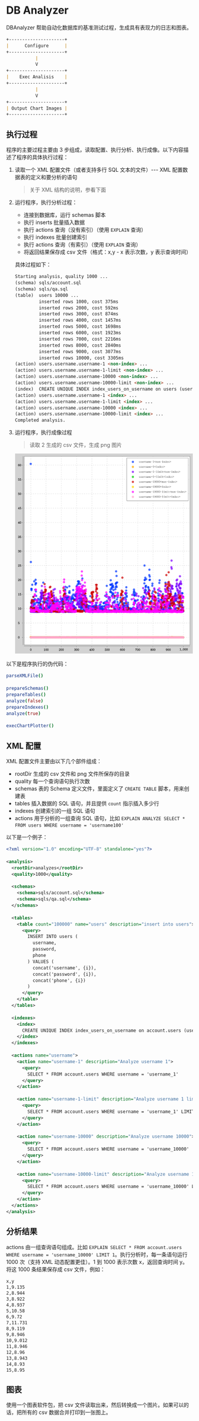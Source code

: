 DB Analyzer
============

DBAnalyzer 帮助自动化数据库的基准测试过程，生成具有表现力的日志和图表。

```md
+---------------------+
|      Configure      |
+---------------------+
           |
           V
+---------------------+
|    Exec Analisis    |
+---------------------+
           |
           V
+---------------------+
| Output Chart Images |
+---------------------+
```

执行过程
-------

程序的主要过程主要由 3 步组成，读取配置、执行分析、执行成像。以下内容描述了程序的具体执行过程：

1. 读取一个 XML 配置文件（或者支持多行 SQL 文本的文件）--- XML 配置数据表的定义和要分析的语句

   > 关于 XML 结构的说明，参看下面

2. 运行程序，执行分析过程：

   - 连接到数据库，运行 schemas 脚本
   - 执行 inserts 批量插入数据
   - 执行 actions 查询（没有索引）（使用 `EXPLAIN` 查询）
   - 执行 indexes 批量创建索引
   - 执行 actions 查询（有索引）（使用 `EXPLAIN` 查询）
   - 将返回结果保存成 csv 文件（格式：x,y - x 表示次数，y 表示查询时间） 

   具体过程如下：

    ```md
    Starting analysis, quality 1000 ...
    (schema) sqls/account.sql
    (schema) sqls/qa.sql
    (table)  users 10000 ...
             inserted rows 1000, cost 375ms 
             inserted rows 2000, cost 592ms
             inserted rows 3000, cost 874ms
             inserted rows 4000, cost 1457ms
             inserted rows 5000, cost 1698ms
             inserted rows 6000, cost 1923ms
             inserted rows 7000, cost 2216ms
             inserted rows 8000, cost 2840ms
             inserted rows 9000, cost 3077ms
             inserted rows 10000, cost 3305ms 
    (action) users.username.username-1 <non-index> ...
    (action) users.username.username-1-limit <non-index> ...
    (action) users.username.username-10000 <non-index> ...
    (action) users.username.username-10000-limit <non-index> ...
    (index)  CREATE UNIQUE INDEX index_users_on_username on users (username)
    (action) users.username.username-1 <index> ...
    (action) users.username.username-1-limit <index> ...
    (action) users.username.username-10000 <index> ...
    (action) users.username.username-10000-limit <index> ...
    Completed analysis.
    ```

3. 运行程序，执行成像过程

   > 读取 2 生成的 csv 文件，生成 png 图片
   
   ![](https://github.com/nim-lang-cn/db-analyzer/blob/master/aggregate.svg)

以下是程序执行的伪代码：

```nim
parseXMLFile()

prepareSchemas()
prepareTables()
analyze(false)
prepareIndexes()
analyze(true)

execChartPlotter()
```

XML 配置
---------

XML 配置文件主要由以下几个部件组成：

- rootDir 生成的 csv 文件和 png 文件所保存的目录
- quality 每一个查询语句执行次数
- schemas 表的 Schema 定义文件，里面定义了 `CREATE TABLE` 脚本，用来创建表
- tables 插入数据的 SQL 语句，并且提供 `count` 指示插入多少行
- indexes 创建索引的一组 SQL 语句
- actions 用于分析的一组查询 SQL 语句，比如 `EXPLAIN ANALYZE SELECT * FROM users WHERE username = 'username100'`

以下是一个例子：

```xml
<?xml version="1.0" encoding="UTF-8" standalone="yes"?>

<analysis>
  <rootDir>analyzes</rootDir>
  <quality>1000</quality>

  <schemas>
    <schema>sqls/account.sql</schema>
    <schema>sqls/qa.sql</schema>
  </schemas>

  <tables>
    <table count="100000" name="users" description="insert into users">
      <query>
        INSERT INTO users (
          username, 
          password, 
          phone
        ) VALUES ( 
          concat('username', {i}),
          concat('password', {i}),
          concat('phone', {i})
        )
      </query>
    </table>
  </tables>

  <indexes>
    <index>
      CREATE UNIQUE INDEX index_users_on_username on account.users (username)
    </index>
  </indexes>

  <actions name="username">
    <action name="username-1" description="Analyze username 1">
      <query>
        SELECT * FROM account.users WHERE username = 'username_1'
      </query>
    </action>

    <action name="username-1-limit" description="Analyze username 1 limit 1">
      <query>
        SELECT * FROM account.users WHERE username = 'username_1' LIMIT 1
      </query>
    </action>

    <action name="username-10000" description="Analyze username 10000">
      <query>
        SELECT * FROM account.users WHERE username = 'username_10000'
      </query>
    </action>

    <action name="username-10000-limit" description="Analyze username 10000 limit 1">
      <query>
        SELECT * FROM account.users WHERE username = 'username_10000' LIMIT 1
      </query>
    </action>
  </actions>
</analysis>
```

分析结果
-------

actions 由一组查询语句组成。比如 `EXPLAIN SELECT * FROM account.users WHERE username = 'username_10000' LIMIT 1`。执行分析时，每一条语句运行 1000 次（支持 XML 动态配置更佳）。1 到 1000 表示次数 x，返回查询时间 y。将这 1000 条结果保存成 csv 文件，例如：

```csv
x,y
1,9.135
2,8.944
3,8.922
4,8.937
5,10.58
6,9.72
7,11.731
8,9.119
9,8.946
10,9.012
11,8.946
12,8.96
13,8.943
14,8.93
15,8.95
```

图表
----

使用一个图表软件包，把 csv 文件读取出来，然后转换成一个图片。如果可以的话，把所有的 csv 数据合并打印到一张图上。
